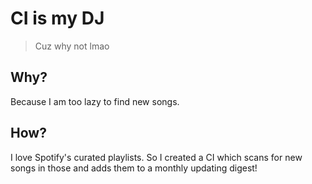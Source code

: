 # CI is my DJ

> Cuz why not lmao

## Why?

Because I am too lazy to find new songs.

## How?

I love Spotify's curated playlists. So I created a CI which scans for new songs in those and adds them to a monthly
updating digest! 